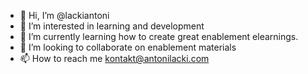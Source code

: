 - 👋 Hi, I’m @lackiantoni
- 👀 I’m interested in learning and development
- 🌱 I’m currently learning how to create great enablement elearnings.
- 💞️ I’m looking to collaborate on enablement materials
- 📫 How to reach me kontakt@antonilacki.com

<!---
lackiantoni/lackiantoni is a ✨ special ✨ repository because its `README.md` (this file) appears on your GitHub profile.
You can click the Preview link to take a look at your changes.
--->
